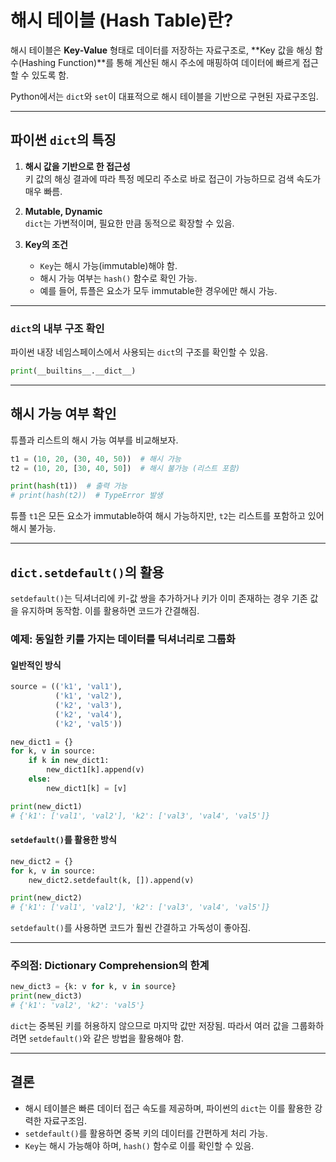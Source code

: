 
# 해시 테이블 (Hash Table)란?

해시 테이블은 **Key-Value** 형태로 데이터를 저장하는 자료구조로, **Key 값을 해싱 함수(Hashing Function)**를 통해 계산된 해시 주소에 매핑하여 데이터에 빠르게 접근할 수 있도록 함. 

Python에서는 `dict`와 `set`이 대표적으로 해시 테이블을 기반으로 구현된 자료구조임.

---

## 파이썬 `dict`의 특징

1. **해시 값을 기반으로 한 접근성**  
   키 값의 해싱 결과에 따라 특정 메모리 주소로 바로 접근이 가능하므로 검색 속도가 매우 빠름.

2. **Mutable, Dynamic**  
   `dict`는 가변적이며, 필요한 만큼 동적으로 확장할 수 있음.

3. **Key의 조건**  
   - `Key`는 해시 가능(immutable)해야 함. 
   - 해시 가능 여부는 `hash()` 함수로 확인 가능.
   - 예를 들어, 튜플은 요소가 모두 immutable한 경우에만 해시 가능.

---

### `dict`의 내부 구조 확인

파이썬 내장 네임스페이스에서 사용되는 `dict`의 구조를 확인할 수 있음.

```python
print(__builtins__.__dict__)
```

---

## 해시 가능 여부 확인

튜플과 리스트의 해시 가능 여부를 비교해보자.

```python
t1 = (10, 20, (30, 40, 50))  # 해시 가능
t2 = (10, 20, [30, 40, 50])  # 해시 불가능 (리스트 포함)

print(hash(t1))  # 출력 가능
# print(hash(t2))  # TypeError 발생
```

튜플 `t1`은 모든 요소가 immutable하여 해시 가능하지만, `t2`는 리스트를 포함하고 있어 해시 불가능.

---

## `dict.setdefault()`의 활용

`setdefault()`는 딕셔너리에 키-값 쌍을 추가하거나 키가 이미 존재하는 경우 기존 값을 유지하며 동작함. 이를 활용하면 코드가 간결해짐.

### 예제: 동일한 키를 가지는 데이터를 딕셔너리로 그룹화

#### 일반적인 방식
```python
source = (('k1', 'val1'),
          ('k1', 'val2'),
          ('k2', 'val3'),
          ('k2', 'val4'),
          ('k2', 'val5'))

new_dict1 = {}
for k, v in source:
    if k in new_dict1:
        new_dict1[k].append(v)
    else:
        new_dict1[k] = [v]

print(new_dict1)
# {'k1': ['val1', 'val2'], 'k2': ['val3', 'val4', 'val5']}
```

#### `setdefault()`를 활용한 방식
```python
new_dict2 = {}
for k, v in source:
    new_dict2.setdefault(k, []).append(v)

print(new_dict2)
# {'k1': ['val1', 'val2'], 'k2': ['val3', 'val4', 'val5']}
```

`setdefault()`를 사용하면 코드가 훨씬 간결하고 가독성이 좋아짐.

---

### 주의점: Dictionary Comprehension의 한계

```python
new_dict3 = {k: v for k, v in source}
print(new_dict3)
# {'k1': 'val2', 'k2': 'val5'}
```

`dict`는 중복된 키를 허용하지 않으므로 마지막 값만 저장됨. 따라서 여러 값을 그룹화하려면 `setdefault()`와 같은 방법을 활용해야 함.

---

## 결론

- 해시 테이블은 빠른 데이터 접근 속도를 제공하며, 파이썬의 `dict`는 이를 활용한 강력한 자료구조임.
- `setdefault()`를 활용하면 중복 키의 데이터를 간편하게 처리 가능.
- `Key`는 해시 가능해야 하며, `hash()` 함수로 이를 확인할 수 있음.